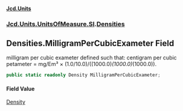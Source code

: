 #### [Jcd.Units](index.md 'index')
### [Jcd.Units.UnitsOfMeasure.SI](Jcd.Units.UnitsOfMeasure.SI.md 'Jcd.Units.UnitsOfMeasure.SI').[Densities](Densities.md 'Jcd.Units.UnitsOfMeasure.SI.Densities')

## Densities.MilligramPerCubicExameter Field

milligram per cubic exameter defined such that: centigram per cubic petameter = mg/Em³ × (1.0/10.0)/((1000.0)*(1000.0)*(1000.0)).

```csharp
public static readonly Density MilligramPerCubicExameter;
```

#### Field Value
[Density](Density.md 'Jcd.Units.UnitTypes.Density')